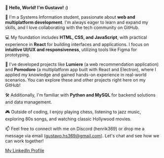 **👋 Hello, World! I'm Gustavo! :)**

🌱 I'm a Systems Information student, passionate about **web and multiplatform development**. I'm always eager to learn and expand my skills, and I love collaborating with the tech community on GitHub.

💻 My foundation includes **HTML, CSS, and JavaScript**, with practical experience in **React** for building interfaces and applications. I focus on **intuitive UI/UX and responsiveness**, utilizing tools like Figma for prototyping.

🚀 I've developed projects like **Lumiere** (a web recommendation application) and **Pomodoro** (a multiplatform app built with React and Electron), where I applied my knowledge and gained hands-on experience in real-world scenarios. You can explore these and other projects right here on my GitHub!

🛠️ Additionally, I'm familiar with **Python and MySQL** for backend solutions and data management.

🎮 Outside of coding, I enjoy playing chess, listening to jazz music, exploring 80s songs, and watching classic Hollywood movies.

📫 Feel free to connect with me on Discord (henrik369) or drop me a message via email (gustavo.hs369@gmail.com). Let's chat and see how we can work together!

[My LinkedIn Profile](https://www.linkedin.com/in/gustavo-henri036/)
